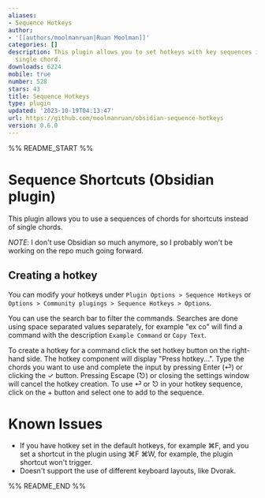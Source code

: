 ```yaml
---
aliases:
- Sequence Hotkeys
author:
- '[[authors/moolmanruan|Ruan Moolman]]'
categories: []
description: This plugin allows you to set hotkeys with key sequences instead of a
  single chord.
downloads: 6224
mobile: true
number: 528
stars: 43
title: Sequence Hotkeys
type: plugin
updated: '2023-10-19T04:13:47'
url: https://github.com/moolmanruan/obsidian-sequence-hotkeys
version: 0.6.0
---
```


%% README_START %%

# Sequence Shortcuts (Obsidian plugin)

This plugin allows you to use a sequences of chords for shortcuts instead of single chords.

*NOTE*: I don't use Obsidian so much anymore, so I probably won't be working on the repo much going forward.

## Creating a hotkey

You can modify your hotkeys under `Plugin Options > Sequence Hotkeys` or `Options > Community plugings > Sequence Hotkeys > Options`.

You can use the search bar to filter the commands. Searches are done using space separated values separately, for example "ex co" will find a command with the description `Example Command` or `Copy Text`.

To create a hotkey for a command click the set hotkey button on the right-hand side. The hotkey component will display "Press hotkey...". Type the chords you want to use and complete the input by pressing Enter (⏎) or clicking the ✓ button. Pressing Escape (⎋) or closing the settings window will cancel the hotkey creation. To use ⏎ or ⎋ in your hotkey sequence, click on the + button and select one to add to the sequence.

# Known Issues

-   If you have hotkey set in the default hotkeys, for example ⌘F, and you set a shortcut in the plugin using ⌘F ⌘W, for example, the plugin shortcut won't trigger.
-   Doesn't support the use of different keyboard layouts, like Dvorak.


%% README_END %%